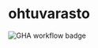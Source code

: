 # ohtuvarasto

![GHA workflow badge](https://github.com/leinson/ohtuvarasto/workflows/CI/badge.svg)
